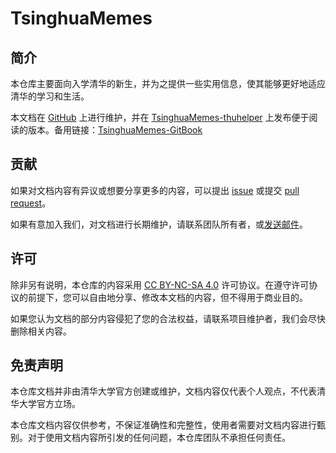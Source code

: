 # TsinghuaMemes

## 简介

本仓库主要面向入学清华的新生，并为之提供一些实用信息，使其能够更好地适应清华的学习和生活。

本文档在 [GitHub](https://github.com/TsinghuaMemes/TsinghuaMemes) 上进行维护，并在 [TsinghuaMemes-thuhelper](https://book.thuhelper.com) 上发布便于阅读的版本。备用链接：[TsinghuaMemes-GitBook](https://tsinghuamemes.gitbook.io)

## 贡献

如果对文档内容有异议或想要分享更多的内容，可以提出 [issue](https://github.com/TsinghuaMemes/TsinghuaMemes/issues) 或提交 [pull request](https://github.com/TsinghuaMemes/TsinghuaMemes/pulls)。

如果有意加入我们，对文档进行长期维护，请联系团队所有者，或[发送邮件](mailto:mail@thuhelper.com)。

## 许可

除非另有说明，本仓库的内容采用 [CC BY-NC-SA 4.0](https://creativecommons.org/licenses/by-nc-sa/4.0/) 许可协议。在遵守许可协议的前提下，您可以自由地分享、修改本文档的内容，但不得用于商业目的。

如果您认为文档的部分内容侵犯了您的合法权益，请联系项目维护者，我们会尽快删除相关内容。

## 免责声明

本仓库文档并非由清华大学官方创建或维护，文档内容仅代表个人观点，不代表清华大学官方立场。

本仓库文档内容仅供参考，不保证准确性和完整性，使用者需要对文档内容进行甄别。对于使用文档内容所引发的任何问题，本仓库团队不承担任何责任。

